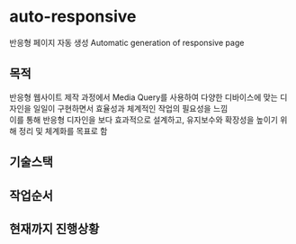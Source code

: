 # auto-responsive
반응형 페이지 자동 생성 Automatic generation of responsive page

## 목적
반응형 웹사이트 제작 과정에서 Media Query를 사용하여 다양한 디바이스에 맞는 디자인을 일일이 구현하면서 효율성과 체계적인 작업의 필요성을 느낌  
이를 통해 반응형 디자인을 보다 효과적으로 설계하고, 유지보수와 확장성을 높이기 위해 정리 및 체계화를 목표로 함  

## 기술스택


## 작업순서


## 현재까지 진행상황
